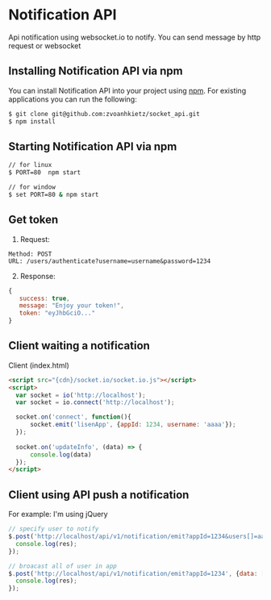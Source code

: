 # Notification API
Api notification using websocket.io to notify.
You can send message by http request or websocket

## Installing Notification API via npm

You can install Notification API into your project using
[npm](https://www.npmjs.com/). For existing applications you can run the following:

``` bash
$ git clone git@github.com:zvoanhkietz/socket_api.git
$ npm install
```

## Starting Notification API via npm

``` bash
// for linux
$ PORT=80  npm start

// for window
$ set PORT=80 & npm start
```

## Get token

1. Request:
```
Method: POST
URL: /users/authenticate?username=username&password=1234
```

2. Response:
```js
{
   success: true,
   message: "Enjoy your token!",
   token: "eyJhbGciO..."
}
```

## Client waiting a notification

Client (index.html)
```html
<script src="{cdn}/socket.io/socket.io.js"></script>
<script>
  var socket = io('http://localhost');
  var socket = io.connect('http://localhost');

  socket.on('connect', function(){
      socket.emit('lisenApp', {appId: 1234, username: 'aaaa'});
  });
  
  socket.on('updateInfo', (data) => {
      console.log(data)
  });
</script>
```

## Client using API push a notification
For example: I'm using jQuery
```js
// specify user to notify
$.post('http://localhost/api/v1/notification/emit?appId=1234&users[]=aaaa', {data: [{a:1}, {a:2}]}, (res) => {
  console.log(res);
});

// broacast all of user in app
$.post('http://localhost/api/v1/notification/emit?appId=1234', {data: [{a:1}, {a:2}]}, (res) => {
  console.log(res);
});
```
